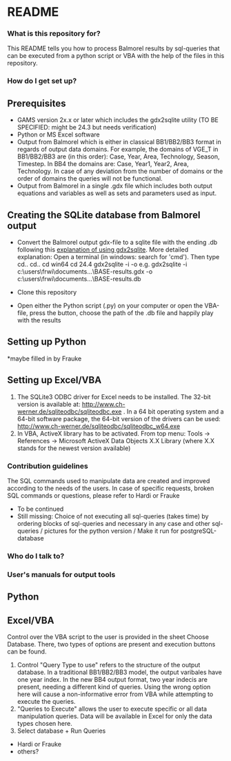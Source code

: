 # README #

### What is this repository for? ###

This README tells you how to process Balmorel results by sql-queries that can be executed from a python script or VBA with the help of the files in this repository.

### How do I get set up? ###

## Prerequisites
- GAMS version 2x.x or later which includes the gdx2sqlite utility (TO BE SPECIFIED: might be 24.3 but needs verification)
- Python or MS Excel software
- Output from Balmorel which is either in classical BB1/BB2/BB3 format in regards of output data domains. For example, the domains of VGE_T in BB1/BB2/BB3 are (in this order): Case, Year, Area, Technology, Season, Timestep. In BB4 the domains are: Case, Year1, Year2, Area, Technology.  In case of any deviation from the number of domains or the order of domains the queries will not be functional.
- Output from Balmorel in a single .gdx file which includes both output equations and variables as well as sets and parameters used as input.

## Creating the SQLite database from Balmorel output

* Convert the Balmorel output gdx-file to a sqlite file with the ending .db following this [explanation of using gdx2sqlite](https://www.gams.com/latest/docs/userguides/mccarl/gdx2sqlite.htm). More detailed explanation: Open a terminal (in windows: search for 'cmd'). Then type
cd.. <Enter>
cd.. <Enter>
cd win64 <Enter>
cd 24.4 <Enter>
gdx2sqlite -i <filepath of the gdx-file> -o <filepath of the sqlite-output-file> 
e.g. gdx2sqlite -i c:\users\frwi\documents\...\BASE-results.gdx -o c:\users\frwi\documents\...\BASE-results.db

* Clone this repository
* Open either the Python script (.py) on your computer or open the VBA-file, press the button, choose the path of the .db file and happily play with the results

## Setting up Python

*maybe filled in by Frauke

## Setting up Excel/VBA

1) The SQLite3 ODBC driver for Excel needs to be installed. The 32-bit version is available at: http://www.ch-werner.de/sqliteodbc/sqliteodbc.exe .
In a 64 bit operating system and a 64-bit software package, the 64-bit version of the drivers can be used: http://www.ch-werner.de/sqliteodbc/sqliteodbc_w64.exe
2) In VBA, ActiveX library has to be activated. From top menu: Tools -> References -> Microsoft ActiveX Data Objects X.X Library (where X.X stands for the newest version available)
 
### Contribution guidelines ###

The SQL commands used to manipulate data are created and improved according to the needs of the users. In case of specific requests, broken SQL commands or questions, please refer to Hardi or Frauke
* To be continued
* Still missing: Choice of not executing all sql-queries (takes time) by ordering blocks of sql-queries and necessary in any case and other sql-queries / pictures for the python version / Make it run for postgreSQL-database

### Who do I talk to? ###

### User's manuals for output tools

## Python

## Excel/VBA

Control over the VBA script to the user is provided in the sheet Choose Database. There, two types of options are present and execution buttons can be found.

1) Control "Query Type to use" refers to the structure of the output database. In a traditional BB1/BB2/BB3 model, the output varibales have one year index. In the new BB4 output format, two year indecis are present, needing a different kind of queries. Using the wrong option here will cause a non-informative error from VBA while attempting to execute the queries.
2) "Queries to Execute" allows the user to execute specific or all data manipulation queries. Data will be available in Excel for only the data types chosen here.
3) Select database + Run Queries


* Hardi or Frauke
* others?